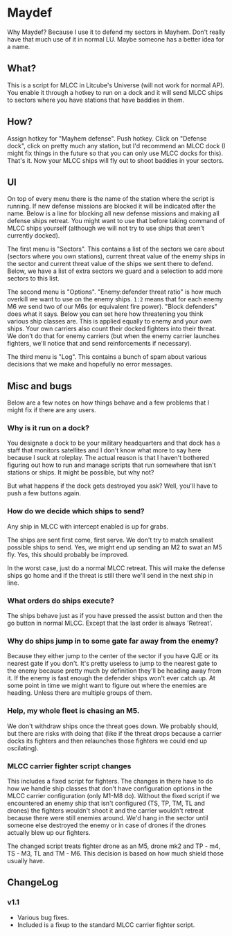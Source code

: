 # Maydef #

Why Maydef? Because I use it to defend my sectors in Mayhem. Don't really
have that much use of it in normal LU. Maybe someone has a better idea for
a name.

## What? ##

This is a script for MLCC in Litcube's Universe (will not work for
normal AP). You enable it through a hotkey to run on a dock and it
will send MLCC ships to sectors where you have stations that have
baddies in them.

## How? ##

Assign hotkey for "Mayhem defense". Push hotkey. Click on "Defense
dock", click on pretty much any station, but I'd recommend an MLCC
dock (I might fix things in the future so that you can only use MLCC
docks for this). That's it. Now your MLCC ships will fly out to shoot
baddies in your sectors.

## UI ##

On top of every menu there is the name of the station where the script
is running. If new defense missions are blocked it will be indicated
after the name. Below is a line for blocking all new defense missions
and making all defense ships retreat. You might want to use that
before taking command of MLCC ships yourself (although we will not try
to use ships that aren't currently docked).

The first menu is "Sectors". This contains a list of the sectors we
care about (sectors where you own stations), current threat value of
the enemy ships in the sector and current threat value of the ships we
sent there to defend. Below, we have a list of extra sectors we guard
and a selection to add more sectors to this list.

The second menu is "Options". "Enemy:defender threat ratio" is how
much overkill we want to use on the enemy ships. `1:2` means that for
each enemy M6 we send two of our M6s (or equivalent fire power).
"Block defenders" does what it says. Below you can set here how
threatening you think various ship classes are. This is applied
equally to enemy and your own ships. Your own carriers also count
their docked fighters into their threat. We don't do that for enemy
carriers (but when the enemy carrier launches fighters, we'll notice
that and send reinforcements if necessary).

The third menu is "Log". This contains a bunch of spam about various
decisions that we make and hopefully no error messages.

## Misc and bugs ##

Below are a few notes on how things behave and a few problems that I
might fix if there are any users.

### Why is it run on a dock? ###

You designate a dock to be your military headquarters and that dock
has a staff that monitors satellites and I don't know what more to say
here because I suck at roleplay. The actual reason is that I haven't
bothered figuring out how to run and manage scripts that run somewhere
that isn't stations or ships. It might be possible, but why not?

But what happens if the dock gets destroyed you ask? Well, you'll have
to push a few buttons again.

### How do we decide which ships to send? ###

Any ship in MLCC with intercept enabled is up for grabs.

The ships are sent first come, first serve. We don't try to match
smallest possible ships to send. Yes, we might end up sending an M2 to
swat an M5 fly. Yes, this should probably be improved.

In the worst case, just do a normal MLCC retreat. This will make the
defense ships go home and if the threat is still there we'll send in
the next ship in line.

### What orders do ships execute? ###

The ships behave just as if you have pressed the assist button and
then the go button in normal MLCC. Except that the last order is always
'Retreat'.

### Why do ships jump in to some gate far away from the enemy? ###

Because they either jump to the center of the sector if you have QJE
or its nearest gate if you don't. It's pretty useless to jump to the
nearest gate to the enemy because pretty much by definition they'll be
heading away from it. If the enemy is fast enough the defender ships
won't ever catch up. At some point in time we might want to figure out
where the enemies are heading. Unless there are multiple groups of
them.

### Help, my whole fleet is chasing an M5. ###

We don't withdraw ships once the threat goes down. We probably should,
but there are risks with doing that (like if the threat drops because
a carrier docks its fighters and then relaunches those fighters we
could end up oscilating).

### MLCC carrier fighter script changes ###

This includes a fixed script for fighters. The changes in there have
to do how we handle ship classes that don't have configuration options
in the MLCC carrier configuration (only M1-M8 do). Without the fixed
script if we encountered an enemy ship that isn't configured (TS, TP,
TM, TL and drones) the fighters wouldn't shoot it and the carrier
wouldn't retreat because there were still enemies around. We'd hang in
the sector until someone else destroyed the enemy or in case of drones
if the drones actually blew up our fighters.

The changed script treats fighter drone as an M5, drone mk2 and TP -
m4, TS - M3, TL and TM - M6. This decision is based on how much shield
those usually have.

## ChangeLog ##

### v1.1 ###

 - Various bug fixes.
 - Included is a fixup to the standard MLCC carrier fighter script.
 